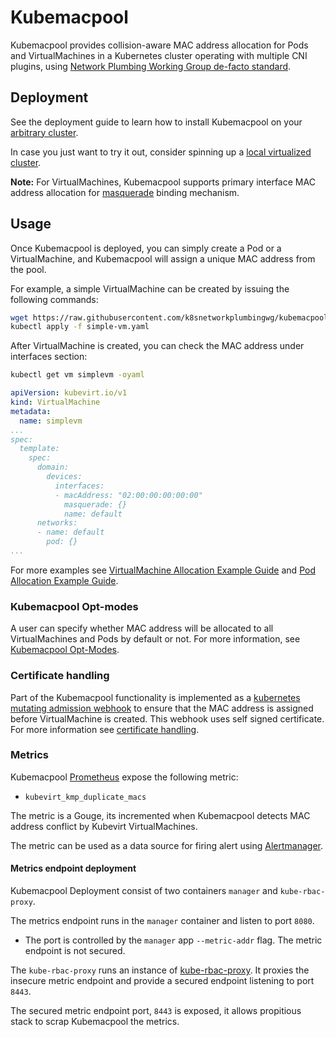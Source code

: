 # Kubemacpool

Kubemacpool provides collision-aware MAC address allocation for Pods and VirtualMachines in a Kubernetes cluster operating 
with multiple CNI plugins, using [Network Plumbing Working Group de-facto standard](https://github.com/k8snetworkplumbingwg/multi-net-spec).

## Deployment

See the deployment guide to learn how to install Kubemacpool on your [arbitrary cluster](doc/deployment-on-arbitrary-cluster.md).

In case you just want to try it out, consider spinning up a [local virtualized cluster](doc/deployment-on-local-cluster.md).

**Note:** For VirtualMachines, Kubemacpool supports primary interface MAC address allocation for [masquerade](https://kubevirt.io/user-guide/virtual_machines/interfaces_and_networks/#masquerade) binding mechanism.

## Usage

Once Kubemacpool is deployed, you can simply create a Pod or a VirtualMachine, and Kubemacpool will assign a unique 
MAC address from the pool.

For example, a simple VirtualMachine can be created by issuing the following commands:

```bash
wget https://raw.githubusercontent.com/k8snetworkplumbingwg/kubemacpool/master/doc/simple-vm.yaml
kubectl apply -f simple-vm.yaml
```

After VirtualMachine is created, you can check the MAC address under interfaces section:
```bash
kubectl get vm simplevm -oyaml
```

```yaml
apiVersion: kubevirt.io/v1
kind: VirtualMachine
metadata:
  name: simplevm
...
spec:
  template:
    spec:
      domain:
        devices:
          interfaces:
          - macAddress: "02:00:00:00:00:00"
            masquerade: {}
            name: default
      networks:
      - name: default
        pod: {}
...
```

For more examples see [VirtualMachine Allocation Example Guide](doc/vm-creation-example.md) and [Pod Allocation Example Guide](doc/pod-creation-example.md).

### Kubemacpool Opt-modes

A user can specify whether MAC address will be allocated to all VirtualMachines and Pods by default or not.
For more information, see [Kubemacpool Opt-Modes](doc/opt-modes.md).

### Certificate handling

Part of the Kubemacpool functionality is implemented as a [kubernetes mutating admission webhook](https://kubernetes.io/docs/reference/access-authn-authz/admission-controllers/#mutatingadmissionwebhook) 
to ensure that the MAC address is assigned before VirtualMachine is created.
This webhook uses self signed certificate. For more information see [certificate handling](doc/certificate-handling.md).

### Metrics 
Kubemacpool [Prometheus](https://prometheus.io/) expose the following metric:
- `kubevirt_kmp_duplicate_macs`

The metric is a Gouge, its incremented when Kubemacpool detects MAC address conflict by Kubevirt VirtualMachines.

The metric can be used as a data source for firing alert using [Alertmanager](https://prometheus.io/docs/alerting/latest/alertmanager/).

#### Metrics endpoint deployment
Kubemacpool Deployment consist of two containers `manager` and `kube-rbac-proxy`.

The metrics endpoint runs in the `manager` container and listen to port `8080`.
* The port is controlled by the `manager` app `--metric-addr` flag.
The metric endpoint is not secured. 

The `kube-rbac-proxy` runs an instance of [kube-rbac-proxy](https://github.com/brancz/kube-rbac-proxy).
It proxies the insecure metric endpoint and provide a secured endpoint listening to port `8443`.

The secured metric endpoint port, `8443` is exposed, it allows propitious stack to 
scrap Kubemacpool the metrics.
